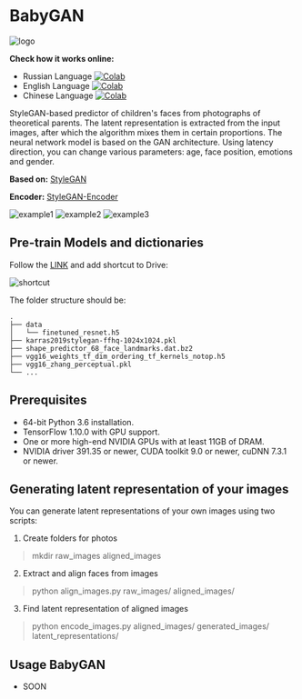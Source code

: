 # BabyGAN

![logo](https://raw.githubusercontent.com/tg-bomze/BabyGAN/master/media/logo.png)

**Check how it works online:**
- Russian Language [![Colab](https://camo.githubusercontent.com/52feade06f2fecbf006889a904d221e6a730c194/68747470733a2f2f636f6c61622e72657365617263682e676f6f676c652e636f6d2f6173736574732f636f6c61622d62616467652e737667)](https://colab.research.google.com/github/tg-bomze/BabyGAN/blob/master/BabyGAN_(RUS).ipynb)
- English Language [![Colab](https://camo.githubusercontent.com/52feade06f2fecbf006889a904d221e6a730c194/68747470733a2f2f636f6c61622e72657365617263682e676f6f676c652e636f6d2f6173736574732f636f6c61622d62616467652e737667)](https://colab.research.google.com/github/tg-bomze/BabyGAN/blob/master/BabyGAN_(ENG).ipynb)
- Chinese Language [![Colab](https://camo.githubusercontent.com/52feade06f2fecbf006889a904d221e6a730c194/68747470733a2f2f636f6c61622e72657365617263682e676f6f676c652e636f6d2f6173736574732f636f6c61622d62616467652e737667)](https://colab.research.google.com/github/SupersuROOT/BabyGAN/blob/master/BabyGAN_(CHN).ipynb)
<p>
StyleGAN-based predictor of children's faces from photographs of theoretical parents. The latent representation is extracted from the input images, after which the algorithm mixes them in certain proportions. The neural network model is based on the GAN architecture. Using latency direction, you can change various parameters: age, face position, emotions and gender.
</p>  

**Based on:** [StyleGAN](https://github.com/NVlabs/stylegan)

**Encoder:** [StyleGAN-Encoder](https://github.com/pbaylies/stylegan-encoder)

![example1](https://raw.githubusercontent.com/tg-bomze/BabyGAN/master/media/example1.JPG)
![example2](https://raw.githubusercontent.com/tg-bomze/BabyGAN/master/media/example2.JPG)
![example3](https://raw.githubusercontent.com/tg-bomze/BabyGAN/master/media/example3.JPG)

## Pre-train Models and dictionaries
Follow the [LINK](https://drive.google.com/drive/folders/1xwqqG0HkLe2AiXxjC-XK8OfvMKT1jBlp) and add shortcut to Drive:

![shortcut](media/mount_eng.png)

The folder structure should be:
    
    .
    ├── data                    
    │   └── finetuned_resnet.h5 
    ├── karras2019stylegan-ffhq-1024x1024.pkl
    ├── shape_predictor_68_face_landmarks.dat.bz2
    ├── vgg16_weights_tf_dim_ordering_tf_kernels_notop.h5
    ├── vgg16_zhang_perceptual.pkl
    └── ...

## Prerequisites
* 64-bit Python 3.6 installation.
* TensorFlow 1.10.0 with GPU support.
* One or more high-end NVIDIA GPUs with at least 11GB of DRAM.
* NVIDIA driver 391.35 or newer, CUDA toolkit 9.0 or newer, cuDNN 7.3.1 or newer.

## Generating latent representation of your images
You can generate latent representations of your own images using two scripts:
1) Create folders for photos
> mkdir raw_images aligned_images

2) Extract and align faces from images
> python align_images.py raw_images/ aligned_images/

3) Find latent representation of aligned images
> python encode_images.py aligned_images/ generated_images/ latent_representations/

## Usage BabyGAN
- SOON
